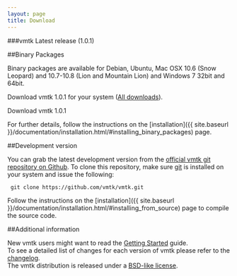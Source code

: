 ```yaml
---
layout: page
title: Download
---
```


###vmtk Latest release (1.0.1)

##Binary Packages

Binary packages are available for Debian, Ubuntu, Mac OSX 10.6 (Snow Leopard) and 10.7-10.8 (Lion and Mountain Lion) and Windows 7 32bit and 64bit.


<p class="center">
  Download vmtk 1.0.1 for your system
  (<a href="http://www.sourceforge.net/projects/vmtk/files/vmtk/1.0/" target="_blank">All downloads</a>).
</p>


<div class="download-wrapper"> 
  <a id="download-button"> 
    <span class="slider">Download</span> 
    <span class="icon"> 
    </span> 
    <span class="version">
      vmtk 1.0.1
    </span> 
  </a> 
</div>

For further details, follow the instructions on the [installation]({{ site.baseurl }}/documentation/installation.html/#installing_binary_packages) page.


##Development version

You can grab the latest development version from the <a href="https://github.com/vmtk/vmtk" target="_blank">official vmtk git repository on Github</a>. To clone this repository, make sure <a href="http://git-scm.com" target="_blank">git</a> is installed on your system and issue the following:

     git clone https://github.com/vmtk/vmtk.git
     
Follow the instructions on the [installation]({{ site.baseurl }}/documentation/installation.html/#installing_from_source) page to compile the source code.

##Additional information

New vmtk users might want to read the <a href="{{ site.baseurl }}/documentation/getting-started.html">Getting Started</a> guide.<br/>
To see a detailed list of changes for each version of vmtk please refer to the <a href="https://github.com/vmtk/vmtk/commits/master" target="_blank">changelog</a>.<br/>
The vmtk distribution is released under a <a href="{{ site.baseurl }}/license.html">BSD-like license</a>.